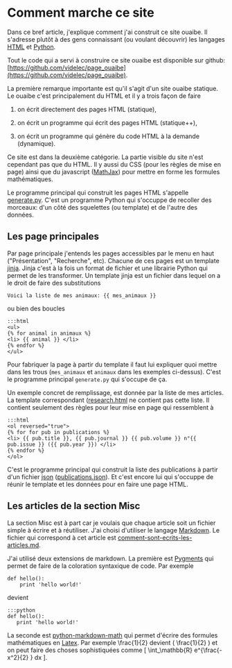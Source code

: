 [comment]: # (Copyright 2015 Vincent Delecroix <vincent.delecroix@labri.fr>)
[comment]: # (Cet article est publié sous la licence Creative Commons Attribution-NonCommercial 4.0 International License.)
[comment]: # (This article is published under the Creative Commons Attribution-NonCommercial 4.0 International License)

Comment marche ce site
======================

Dans ce bref article, j'explique comment j'ai construit ce site ouaibe.
Il s'adresse plutôt à des gens connaissant (ou voulant
découvrir) les langages [HTML](https://fr.wikipedia.org/wiki/Hypertext_Markup_Language)
et [Python](https://fr.wikipedia.org/wiki/Python_%28langage%29).

Tout le code qui a servi à construire ce site ouaibe est disponible sur
github: [https://github.com/videlec/page_ouaibe](https://github.com/videlec/page_ouaibe).

La première remarque importante est qu'il s'agit d'un site ouaibe
statique. Le ouaibe c'est principalement du HTML et il y a trois façon de faire

 1. on écrit directement des pages HTML (statique),

 2. on écrit un programme qui écrit des pages HTML (statique++),

 3. on écrit un programme qui génère du code HTML à la demande (dynamique).

Ce site est dans la deuxième catégorie. La partie visible du site n'est cependant
pas que du HTML. Il y aussi du CSS (pour les règles de mise en page) ainsi que
du javascript ([MathJax](https://www.mathjax.org/)) pour mettre
en forme les formules mathématiques.

Le programme principal qui construit les pages HTML s'appelle
[generate.py](https://github.com/videlec/page_ouaibe/blob/master/generate.py).
C'est un programme Python qui s'occuppe de recoller des morceaux: d'un côté
des squelettes (ou template) et de l'autre des données.

Les page principales
--------------------

Par page principale j'entends les pages accessibles par le menu en haut ("Présentation",
"Recherche", etc). Chacune de ces pages est un template [jinja](http://jinja.pocoo.org/).
Jinja c'est à la fois un format de fichier et une librairie Python qui permet de les transformer.
Un template jinja est un fichier dans lequel on a le droit de faire des substitutions

    Voici la liste de mes animaux: {{ mes_animaux }}

ou bien des boucles

    :::html
    <ul>
    {% for animal in animaux %}
    <li> {{ animal }} </li>
    {% endfor %}
    </ul>

Pour fabriquer la page à partir du template il faut lui expliquer quoi
mettre dans les trous (`mes_animaux` et `animaux` dans les exemples ci-dessus). C'est le
programme principal `generate.py` qui s'occupe de ça.

Un exemple concret de remplissage, est donnée par la liste de mes articles. La
template correspondant
([research.html](https://github.com/videlec/page_ouaibe/blob/master/webpage/templates/research.html)
ne contient pas cette liste. Il contient seulement des règles pour leur
mise en page qui ressemblent à

    :::html
    <ol reversed="true">
    {% for for pub in publications %}
    <li> {{ pub.title }}, {{ pub.journal }} {{ pub.volume }} n°{{ pub.issue }} ({{ pub.year }}) </li>
    {% endfor %}
    </ol>

C'est le programme principal qui construit la liste des publications à partir
d'un fichier [json](https://fr.wikipedia.org/wiki/JavaScript_Object_Notation)
([publications.json](https://github.com/videlec/page_ouaibe/blob/master/webpage/data/publications.json)). Et c'est encore lui qui s'occuppe de réunir le template et les données
pour en faire une page HTML.

Les articles de la section Misc
-------------------------------

La section Misc est à part car je voulais que chaque article soit un fichier
simple à écrire et à réutiliser. J'ai choisi d'utiliser le langage
[Markdown](https://fr.wikipedia.org/wiki/Markdown). Le fichier
qui correspond à cet article est
[comment-sont-ecrits-les-articles.md](https://raw.githubusercontent.com/videlec/page_ouaibe/master/webpage/articles/comment-sont-ecrits-les-articles.md).

J'ai utilisé deux extensions de markdown. La première est [Pygments](http://pygments.org/)
qui permet de faire de la coloration syntaxique de code. Par exemple

	def hello():
        print 'hello world!'

devient

    :::python
    def hello():
       print 'hello world!'

La seconde est [python-markdown-math](https://pypi.python.org/pypi/python-markdown-math)
qui permet d'écrire des formules mathématiques en [Latex](https://fr.wikipedia.org/wiki/LaTeX).
Par exemple \frac{1}{2} devient \( \frac{1}{2} \) et on peut faire des choses
sophistiquées comme \[ \int_\mathbb{R} e^{\frac{-x^2}{2} } dx \].
